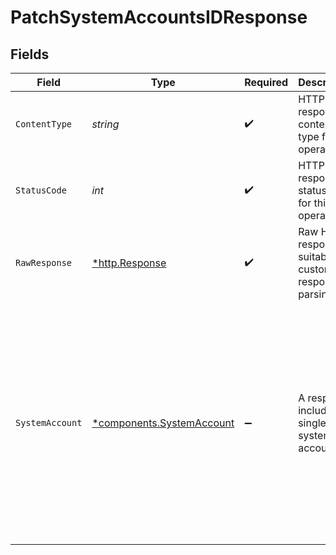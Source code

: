 # PatchSystemAccountsIDResponse


## Fields

| Field                                                                                                                                                                                                                                                   | Type                                                                                                                                                                                                                                                    | Required                                                                                                                                                                                                                                                | Description                                                                                                                                                                                                                                             | Example                                                                                                                                                                                                                                                 |
| ------------------------------------------------------------------------------------------------------------------------------------------------------------------------------------------------------------------------------------------------------- | ------------------------------------------------------------------------------------------------------------------------------------------------------------------------------------------------------------------------------------------------------- | ------------------------------------------------------------------------------------------------------------------------------------------------------------------------------------------------------------------------------------------------------- | ------------------------------------------------------------------------------------------------------------------------------------------------------------------------------------------------------------------------------------------------------- | ------------------------------------------------------------------------------------------------------------------------------------------------------------------------------------------------------------------------------------------------------- |
| `ContentType`                                                                                                                                                                                                                                           | *string*                                                                                                                                                                                                                                                | :heavy_check_mark:                                                                                                                                                                                                                                      | HTTP response content type for this operation                                                                                                                                                                                                           |                                                                                                                                                                                                                                                         |
| `StatusCode`                                                                                                                                                                                                                                            | *int*                                                                                                                                                                                                                                                   | :heavy_check_mark:                                                                                                                                                                                                                                      | HTTP response status code for this operation                                                                                                                                                                                                            |                                                                                                                                                                                                                                                         |
| `RawResponse`                                                                                                                                                                                                                                           | [*http.Response](https://pkg.go.dev/net/http#Response)                                                                                                                                                                                                  | :heavy_check_mark:                                                                                                                                                                                                                                      | Raw HTTP response; suitable for custom response parsing                                                                                                                                                                                                 |                                                                                                                                                                                                                                                         |
| `SystemAccount`                                                                                                                                                                                                                                         | [*components.SystemAccount](../../models/components/systemaccount.md)                                                                                                                                                                                   | :heavy_minus_sign:                                                                                                                                                                                                                                      | A response including a single system account.                                                                                                                                                                                                           | {<br/>"id": "497f6eca-6276-4993-bfeb-53cbbbba6f08",<br/>"name": "Example System Account",<br/>"description": "This is a sample system account description.",<br/>"created_at": "2022-08-24T14:15:22Z",<br/>"updated_at": "2022-10-05T10:33:49Z",<br/>"konnect_managed": false<br/>} |